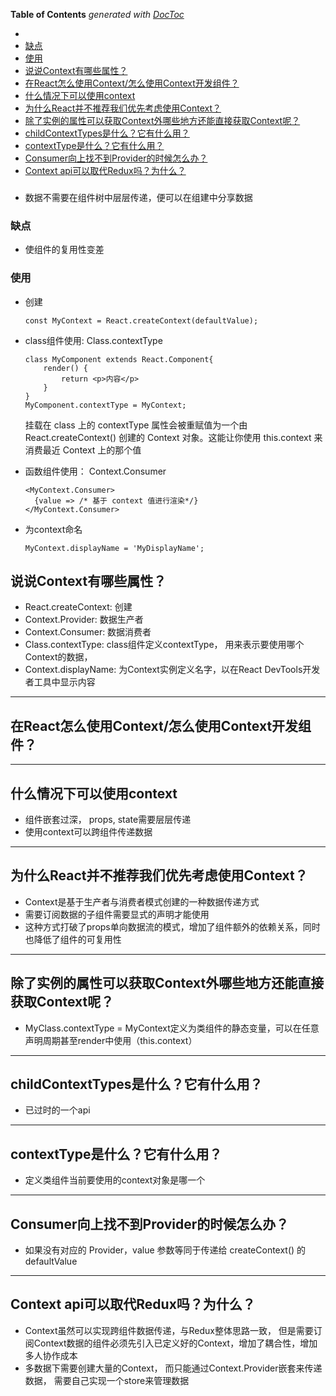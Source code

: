 <!-- START doctoc generated TOC please keep comment here to allow auto update -->
<!-- DON'T EDIT THIS SECTION, INSTEAD RE-RUN doctoc TO UPDATE -->
**Table of Contents**  *generated with [DocToc](https://github.com/thlorenz/doctoc)*

  - [](#)
  - [缺点](#%E7%BC%BA%E7%82%B9)
  - [使用](#%E4%BD%BF%E7%94%A8)
- [说说Context有哪些属性？](#%E8%AF%B4%E8%AF%B4context%E6%9C%89%E5%93%AA%E4%BA%9B%E5%B1%9E%E6%80%A7)
- [在React怎么使用Context/怎么使用Context开发组件？](#%E5%9C%A8react%E6%80%8E%E4%B9%88%E4%BD%BF%E7%94%A8context%E6%80%8E%E4%B9%88%E4%BD%BF%E7%94%A8context%E5%BC%80%E5%8F%91%E7%BB%84%E4%BB%B6)
- [什么情况下可以使用context](#%E4%BB%80%E4%B9%88%E6%83%85%E5%86%B5%E4%B8%8B%E5%8F%AF%E4%BB%A5%E4%BD%BF%E7%94%A8context)
- [为什么React并不推荐我们优先考虑使用Context？](#%E4%B8%BA%E4%BB%80%E4%B9%88react%E5%B9%B6%E4%B8%8D%E6%8E%A8%E8%8D%90%E6%88%91%E4%BB%AC%E4%BC%98%E5%85%88%E8%80%83%E8%99%91%E4%BD%BF%E7%94%A8context)
- [除了实例的属性可以获取Context外哪些地方还能直接获取Context呢？](#%E9%99%A4%E4%BA%86%E5%AE%9E%E4%BE%8B%E7%9A%84%E5%B1%9E%E6%80%A7%E5%8F%AF%E4%BB%A5%E8%8E%B7%E5%8F%96context%E5%A4%96%E5%93%AA%E4%BA%9B%E5%9C%B0%E6%96%B9%E8%BF%98%E8%83%BD%E7%9B%B4%E6%8E%A5%E8%8E%B7%E5%8F%96context%E5%91%A2)
- [childContextTypes是什么？它有什么用？](#childcontexttypes%E6%98%AF%E4%BB%80%E4%B9%88%E5%AE%83%E6%9C%89%E4%BB%80%E4%B9%88%E7%94%A8)
- [contextType是什么？它有什么用？](#contexttype%E6%98%AF%E4%BB%80%E4%B9%88%E5%AE%83%E6%9C%89%E4%BB%80%E4%B9%88%E7%94%A8)
- [Consumer向上找不到Provider的时候怎么办？](#consumer%E5%90%91%E4%B8%8A%E6%89%BE%E4%B8%8D%E5%88%B0provider%E7%9A%84%E6%97%B6%E5%80%99%E6%80%8E%E4%B9%88%E5%8A%9E)
- [Context api可以取代Redux吗？为什么？](#context-api%E5%8F%AF%E4%BB%A5%E5%8F%96%E4%BB%A3redux%E5%90%97%E4%B8%BA%E4%BB%80%E4%B9%88)

<!-- END doctoc generated TOC please keep comment here to allow auto update -->


### 
- 数据不需要在组件树中层层传递，便可以在组建中分享数据
### 缺点
- 使组件的复用性变差
### 使用
- 创建
	```
	const MyContext = React.createContext(defaultValue);
	```
- class组件使用: Class.contextType
	```
	class MyComponent extends React.Component{
		render() {
			return <p>内容</p>
		}
	}
	MyComponent.contextType = MyContext;
	```
	挂载在 class 上的 contextType 属性会被重赋值为一个由 React.createContext() 创建的 Context 对象。这能让你使用 this.context 来消费最近 Context 上的那个值
	
- 函数组件使用： Context.Consumer
	```
	<MyContext.Consumer>
	  {value => /* 基于 context 值进行渲染*/}
	</MyContext.Consumer>

	```
- 为context命名
	```
	MyContext.displayName = 'MyDisplayName';
	```

## 说说Context有哪些属性？

- React.createContext: 创建
- Context.Provider: 数据生产者
- Context.Consumer: 数据消费者
- Class.contextType: class组件定义contextType， 用来表示要使用哪个Context的数据，
- Context.displayName: 为Context实例定义名字，以在React DevTools开发者工具中显示内容

---
##  在React怎么使用Context/怎么使用Context开发组件？
---
## 什么情况下可以使用context

- 组件嵌套过深， props, state需要层层传递
- 使用context可以跨组件传递数据
  
---  
##  为什么React并不推荐我们优先考虑使用Context？

- Context是基于生产者与消费者模式创建的一种数据传递方式
- 需要订阅数据的子组件需要显式的声明才能使用
- 这种方式打破了props单向数据流的模式，增加了组件额外的依赖关系，同时也降低了组件的可复用性

---
##  除了实例的属性可以获取Context外哪些地方还能直接获取Context呢？
- MyClass.contextType = MyContext定义为类组件的静态变量，可以在任意声明周期甚至render中使用（this.context）
  
---
## childContextTypes是什么？它有什么用？

- 已过时的一个api
---

## contextType是什么？它有什么用？

- 定义类组件当前要使用的context对象是哪一个
---
## Consumer向上找不到Provider的时候怎么办？

- 如果没有对应的 Provider，value 参数等同于传递给 createContext() 的 defaultValue
---

## Context api可以取代Redux吗？为什么？
- Context虽然可以实现跨组件数据传递，与Redux整体思路一致， 但是需要订阅Context数据的组件必须先引入已定义好的Context，增加了耦合性，增加多人协作成本
- 多数据下需要创建大量的Context， 而只能通过Context.Provider嵌套来传递数据， 需要自己实现一个store来管理数据